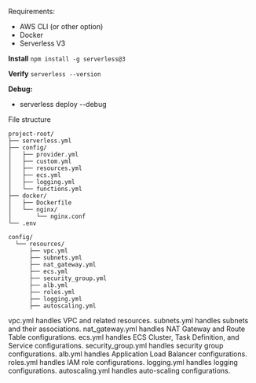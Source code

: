Requirements:
- AWS CLI (or other option)
- Docker
- Serverless V3

**Install**
`npm install -g serverless@3`

**Verify**
`serverless --version`

**Debug:**
- serverless deploy --debug

File structure
```
project-root/
├── serverless.yml
├── config/
│   ├── provider.yml
│   ├── custom.yml
│   ├── resources.yml
│   ├── ecs.yml
│   ├── logging.yml
│   └── functions.yml
├── docker/
│   ├── Dockerfile
│   └── nginx/
│       └── nginx.conf
└── .env
```

```
config/
  └── resources/
      ├── vpc.yml
      ├── subnets.yml
      ├── nat_gateway.yml
      ├── ecs.yml
      ├── security_group.yml
      ├── alb.yml
      ├── roles.yml
      ├── logging.yml
      ├── autoscaling.yml
```

vpc.yml handles VPC and related resources.
subnets.yml handles subnets and their associations.
nat_gateway.yml handles NAT Gateway and Route Table configurations.
ecs.yml handles ECS Cluster, Task Definition, and Service configurations.
security_group.yml handles security group configurations.
alb.yml handles Application Load Balancer configurations.
roles.yml handles IAM role configurations.
logging.yml handles logging configurations.
autoscaling.yml handles auto-scaling configurations.